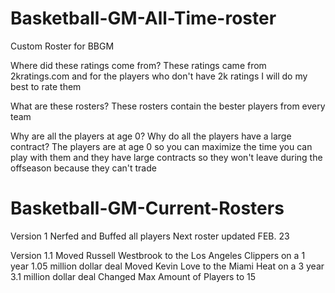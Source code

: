 # Basketball-GM-All-Time-roster
Custom Roster for BBGM

Where did these ratings come from?
These ratings came from 2kratings.com and for the players who don't have 2k ratings I will do my best to rate them

What are these rosters?
These rosters contain the bester players from every team

Why are all the players at age 0? Why do all the players have a large contract?
The players are at age 0 so you can maximize the time you can play with them and they have large contracts so they won't leave during the offseason because they can't trade

# Basketball-GM-Current-Rosters
Version 1
Nerfed and Buffed all players
Next roster updated FEB. 23

Version 1.1
Moved Russell Westbrook to the Los Angeles Clippers on a 1 year 1.05 million dollar deal
Moved Kevin Love to the Miami Heat on a 3 year 3.1 million dollar deal
Changed Max Amount of Players to 15
